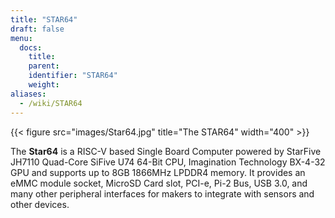 ```yaml
---
title: "STAR64"
draft: false
menu:
  docs:
    title:
    parent:
    identifier: "STAR64"
    weight:
aliases:
  - /wiki/STAR64
---
```


{{< figure src="images/Star64.jpg" title="The STAR64" width="400" >}}

The **Star64** is a RISC-V based Single Board Computer powered by StarFive JH7110 Quad-Core SiFive U74 64-Bit CPU, Imagination Technology BX-4-32 GPU and supports up to 8GB 1866MHz LPDDR4 memory. It provides an eMMC module socket, MicroSD Card slot, PCI-e, Pi-2 Bus, USB 3.0, and many other peripheral interfaces for makers to integrate with sensors and other devices.
